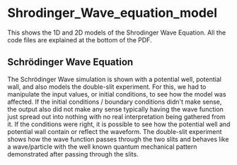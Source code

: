 # Shrodinger_Wave_equation_model
This shows the 1D and 2D models of the Shrodinger Wave Equation. All the code files are explained at the bottom of the PDF.

## Schrödinger Wave Equation

The Schrödinger Wave simulation is shown with a potential well, potential wall, and also models the double-slit experiment. For this, we had to manipulate the input values, or initial conditions, to see how the model was affected. If the initial conditions / boundary conditions didn't make sense, the output also did not make any sense typically having the wave function just spread out into nothing with no real interpretation being gathered from it. If the conditions were right, it is possible to see how the potential well and potential wall contain or reflect the waveform.  The double-slit experiment shows how the wave function passes through the two slits and behaves like a wave/particle with the well known quantum mechanical pattern demonstrated after passing through the slits.
